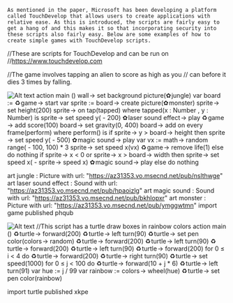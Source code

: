 	As mentioned in the paper, Microsoft has been developing a platform called TouchDevelop that allows users to create applications with relative ease. As this is introduced, the scripts are fairly easy to get a hang of and this makes it so that incorporating security into these scripts also fairly easy. Below are some examples of how to create simple games with TouchDevelop scripts.

//These are scripts for TouchDevelop and can be run on 
//https://www.touchdevelop.com

//The game involves tapping an alien to score as high as you 
// can before it dies 3 times by falling.

![Alt text](/aliengame.png)
action main ()
	wall → set background picture(✿ jungle)
	var board := ♻ game → start
	var sprite := board → create picture(✿ monster)
	sprite → set height(200)
	sprite → on tap(tapped)
		where tapped(x : Number , y : Number) is
			sprite → set speed y( - 200)
			✿ laser sound effect → play
			♻ game → add score(100)
	board → set gravity(0, 400)
	board → add on every frame(perform)
		where perform() is
			if sprite → y > board → height then
				sprite → set speed y( - 500)
				✿ magic sound → play
				var vx := math → random range( - 100, 100) * 3
				sprite → set speed x(vx)
				♻ game → remove life(1)
		else do nothing
		if sprite → x < 0 or sprite → x > board → width then
			sprite → set speed x( - sprite → speed x)
			✿ magic sound → play
		else do nothing

art jungle : Picture
with url: "https://az31353.vo.msecnd.net/pub/nslthwge"
art laser sound effect : Sound
with url: "https://az31353.vo.msecnd.net/pub/hpaoizlg"
art magic sound : Sound
with url: "https://az31353.vo.msecnd.net/pub/bkhlopxr"
art monster : Picture
with url: "https://az31353.vo.msecnd.net/pub/ymggwtmn"
import game
published phqub


![Alt text](/turtle.png)
//This script has a turtle draw boxes in rainbow colors
action main ()
	♻ turtle → forward(200)
	♻ turtle → left turn(90)
	♻ turtle → set pen color(colors → random)
	♻ turtle → forward(200)
	♻ turtle → left turn(90)
	♻ turtle → forward(200)
	♻ turtle → left turn(90)
	♻ turtle → forward(200)
	for 0 ≤ i < 4 do
		♻ turtle → forward(200)
		♻ turtle → right turn(90)
	♻ turtle → set speed(1000)
	for 0 ≤ j < 100 do
		♻ turtle → forward(10 + j * 6)
		♻ turtle → left turn(91)
		var hue := j / 99
		var rainbow := colors → wheel(hue)
		♻ turtle → set pen color(rainbow)

import turtle
published xkpe